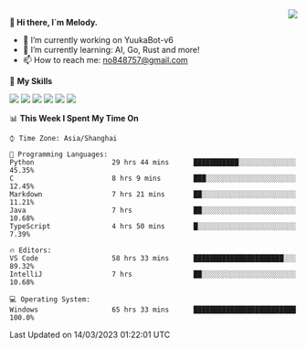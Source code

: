 <a href="#">
  <img align="right" src="https://github-readme-stats.vercel.app/api?username=melodyyuuka&count_private=true&show_icons=true" />
</a>

**👋 Hi there, I`m Melody.**

- 🔭 I’m currently working on YuukaBot-v6
- 🌱 I’m currently learning: AI, Go, Rust and more!
- 📫 How to reach me: no848757@gmail.com

🌟 **My Skills** 

![](https://img.shields.io/badge/-Python-3e74a2?style=flat-square&logo=Python&logoColor=fff)
![](https://img.shields.io/badge/-Java-007396?style=flat-square&logo=OpenJDK&logoColor=fff)
![](https://img.shields.io/badge/-Node.js-339933?style=flat-square&logo=Node.js&logoColor=fff)
![](https://img.shields.io/badge/-Git-f05032?style=flat-square&logo=git&logoColor=fff)
![](https://img.shields.io/badge/-PostgreSQL-4169e1?style=flat-square&logo=PostgreSQL&logoColor=fff)
![](https://img.shields.io/badge/-VSCode-007acc?style=flat-square&logo=Visual-Studio-Code&logoColor=fff)


<!--START_SECTION:waka-->
📊 **This Week I Spent My Time On** 

```text
⌚︎ Time Zone: Asia/Shanghai

💬 Programming Languages: 
Python                   29 hrs 44 mins      ███████████░░░░░░░░░░░░░░   45.35% 
C                        8 hrs 9 mins        ███░░░░░░░░░░░░░░░░░░░░░░   12.45% 
Markdown                 7 hrs 21 mins       ██░░░░░░░░░░░░░░░░░░░░░░░   11.21% 
Java                     7 hrs               ██░░░░░░░░░░░░░░░░░░░░░░░   10.68% 
TypeScript               4 hrs 50 mins       █░░░░░░░░░░░░░░░░░░░░░░░░   7.39%

🔥 Editors: 
VS Code                  58 hrs 33 mins      ██████████████████████░░░   89.32% 
IntelliJ                 7 hrs               ██░░░░░░░░░░░░░░░░░░░░░░░   10.68%

💻 Operating System: 
Windows                  65 hrs 33 mins      █████████████████████████   100.0%

```


 Last Updated on 14/03/2023 01:22:01 UTC
<!--END_SECTION:waka-->
